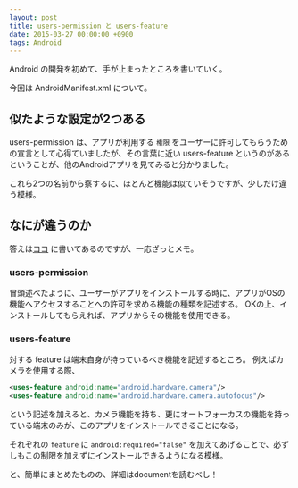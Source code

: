 ```yaml
---
layout: post
title: users-permission と users-feature
date: 2015-03-27 00:00:00 +0900
tags: Android
---
```


Android の開発を初めて、手が止まったところを書いていく。

今回は AndroidManifest.xml について。

## 似たような設定が2つある

users-permission は、アプリが利用する `権限` をユーザーに許可してもらうための宣言として心得ていましたが、その言葉に近い users-feature というのがあるということが、他のAndroidアプリを見てみると分かりました。

これら2つの名前から察するに、ほとんど機能は似ていそうですが、少しだけ違う模様。

## なにが違うのか

答えは[ココ](http://developer.android.com/guide/topics/manifest/uses-feature-element.html#permissions) に書いてあるのですが、一応ざっとメモ。

### users-permission

冒頭述べたように、ユーザーがアプリをインストールする時に、アプリがOSの機能へアクセスすることへの許可を求める機能の種類を記述する。
OKの上、インストールしてもらえれば、アプリからその機能を使用できる。

### users-feature

対する feature は端末自身が持っているべき機能を記述するところ。 例えばカメラを使用する際、

```xml
<uses-feature android:name="android.hardware.camera"/>
<uses-feature android:name="android.hardware.camera.autofocus"/>
```

という記述を加えると、カメラ機能を持ち、更にオートフォーカスの機能を持っている端末のみが、このアプリをインストールできることになる。

それぞれの `feature` に `android:required="false"` を加えてあげることで、必ずしもこの制限を加えずにインストールできるようになる模様。

と、簡単にまとめたものの、詳細はdocumentを読むべし！

